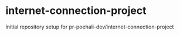 # internet-connection-project

Initial repository setup for pr-poehali-dev/internet-connection-project